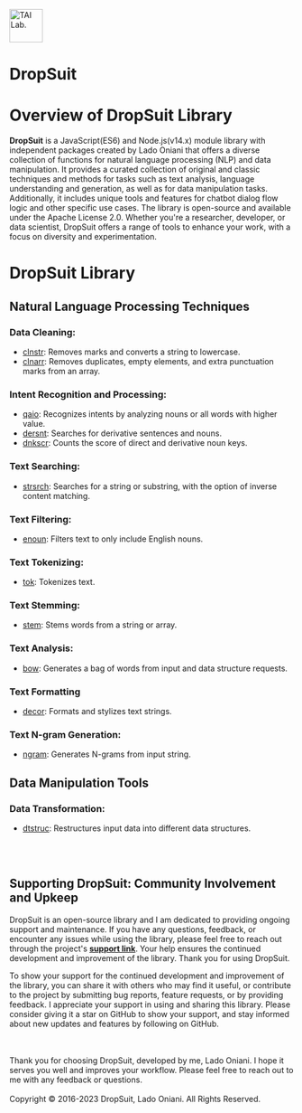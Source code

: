 [<img alt="TAI Lab." width="59px" src="https://github.com/ladooniani/Terbinari-CBM-Robot/blob/main/images/dropsuit.png" />](https://github.com/ladooniani/dropsuit#readme)
<!--
# [**DropSuit**](https://www.npmjs.com/~ladooniani)
 -->

# **DropSuit** 

# Overview of DropSuit Library

**DropSuit** is a JavaScript(ES6) and Node.js(v14.x) module library with independent packages created by Lado Oniani that offers a diverse collection of functions for natural language processing (NLP) and data manipulation. It provides a curated collection of original and classic techniques and methods for tasks such as text analysis, language understanding and generation, as well as for data manipulation tasks. Additionally, it includes unique tools and features for chatbot dialog flow logic and other specific use cases. The library is open-source and available under the Apache License 2.0. Whether you're a researcher, developer, or data scientist, DropSuit offers a range of tools to enhance your work, with a focus on diversity and experimentation.

# DropSuit Library

## Natural Language Processing Techniques

### Data Cleaning:

- [clnstr](https://github.com/ladooniani/dropsuit-clnstr): Removes marks and converts a string to lowercase.
- [clnarr](https://github.com/ladooniani/dropsuit-clnarr): Removes duplicates, empty elements, and extra punctuation marks from an array.
 
### Intent Recognition and Processing:

- [qaio](https://github.com/ladooniani/dropsuit-qaio): Recognizes intents by analyzing nouns or all words with higher value.
- [dersnt](https://github.com/ladoonianidropsuit-dersnt): Searches for derivative sentences and nouns.
- [dnkscr](https://github.com/ladooniani/dropsuit-dnkscr): Counts the score of direct and derivative noun keys.

### Text Searching:

- [strsrch](https://github.com/ladooniani/dropsuit-strsrch): Searches for a string or substring, with the option of inverse content matching.

### Text Filtering:

- [enoun](https://github.com/ladooniani/dropsuit-enoun): Filters text to only include English nouns.

### Text Tokenizing:

- [tok](https://github.com/ladooniani/dropsuit-tok): Tokenizes text.

### Text Stemming:

- [stem](https://github.com/ladooniani/dropsuit-stem): Stems words from a string or array.

### Text Analysis:

- [bow](https://github.com/ladooniani/dropsuit-bow): Generates a bag of words from input and data structure requests.

### Text Formatting 

- [decor](https://github.com/ladooniani/dropsuit-decor): Formats and stylizes text strings.

### Text N-gram Generation:

- [ngram](https://github.com/ladooniani/dropsuit-ngram): Generates N-grams from input string.

<!-- 
## Dialogflow Integration

### Dialogflow Logic:

- [diaflogic](https://github.com/ladooniani/dropsuit-diaflogic): Builds the Dialogflow logic scenario.
-->
## Data Manipulation Tools

### Data Transformation:

- [dtstruc](https://github.com/ladooniani/dropsuit-dtstruc): Restructures input data into different data structures.

<br>
<br>

## Supporting DropSuit: Community Involvement and Upkeep

DropSuit is an open-source library and I am dedicated to providing ongoing support and maintenance. If you have any questions, feedback, or encounter any issues while using the library, please feel free to reach out through the project's [**support link**](https://github.com/ladooniani/dropsuit/blob/main/Support.md). Your help ensures the continued development and improvement of the library. Thank you for using DropSuit.

To show your support for the continued development and improvement of the library, you can share it with others who may find it useful, or contribute to the project by submitting bug reports, feature requests, or by providing feedback. I appreciate your support in using and sharing this library. Please consider giving it a star on GitHub to show your support, and stay informed about new updates and features by following on GitHub.

<br>
<br>
Thank you for choosing DropSuit, developed by me, Lado Oniani. I hope it serves you well and improves your workflow. Please feel free to reach out to me with any feedback or questions.
<br>
<br>
Copyright © 2016-2023 DropSuit, Lado Oniani. All Rights Reserved.
